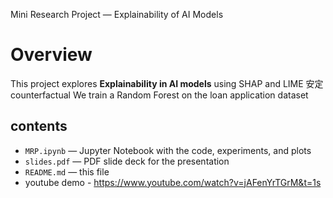 Mini Research Project — Explainability of AI Models

# Overview
This project explores **Explainability in AI models** using SHAP and LIME 安定counterfactual
We train a Random Forest on the loan application dataset

## contents
- `MRP.ipynb` — Jupyter Notebook with the code, experiments, and plots
- `slides.pdf` — PDF slide deck for the presentation
- `README.md` — this file
- youtube demo - https://www.youtube.com/watch?v=jAFenYrTGrM&t=1s
